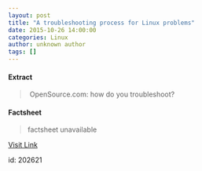 ```yaml
---
layout: post
title: "A troubleshooting process for Linux problems"
date: 2015-10-26 14:00:00
categories: Linux
author: unknown author
tags: []
---
```



#### Extract
>&nbsp;OpenSource.com: how do you troubleshoot?

#### Factsheet
>factsheet unavailable

[Visit Link](http://www.linuxtoday.com/infrastructure/a-troubleshooting-process-for-linux-problems-151026081008.html)

id:  202621

